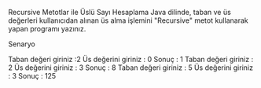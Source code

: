 Recursive Metotlar ile Üslü Sayı Hesaplama
Java dilinde, taban ve üs değerleri kullanıcıdan alınan üs alma işlemini "Recursive" metot kullanarak yapan programı yazınız.

Senaryo

Taban değeri giriniz :2 Üs değerini giriniz : 0
Sonuç : 1
Taban değeri giriniz : 2
Üs değerini giriniz : 3
Sonuç : 8
Taban değeri giriniz : 5
Üs değerini giriniz : 3
Sonuç : 125